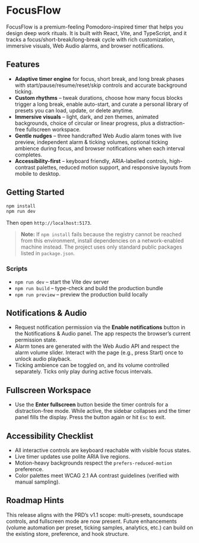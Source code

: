 # FocusFlow

FocusFlow is a premium-feeling Pomodoro-inspired timer that helps you design deep work rituals. It is built with React, Vite, and TypeScript, and it tracks a focus/short-break/long-break cycle with rich customization, immersive visuals, Web Audio alarms, and browser notifications.

## Features

- **Adaptive timer engine** for focus, short break, and long break phases with start/pause/resume/reset/skip controls and accurate background ticking.
- **Custom rhythms** – tweak durations, choose how many focus blocks trigger a long break, enable auto-start, and curate a personal library of presets you can load, update, or delete anytime.
- **Immersive visuals** – light, dark, and zen themes, animated backgrounds, choice of circular or linear progress, plus a distraction-free fullscreen workspace.
- **Gentle nudges** – three handcrafted Web Audio alarm tones with live preview, independent alarm & ticking volumes, optional ticking ambience during focus, and browser notifications when each interval completes.
- **Accessibility-first** – keyboard friendly, ARIA-labelled controls, high-contrast palettes, reduced motion support, and responsive layouts from mobile to desktop.

## Getting Started

```bash
npm install
npm run dev
```

Then open `http://localhost:5173`.

> **Note:** If `npm install` fails because the registry cannot be reached from this environment, install dependencies on a network-enabled machine instead. The project uses only standard public packages listed in `package.json`.

### Scripts

- `npm run dev` – start the Vite dev server
- `npm run build` – type-check and build the production bundle
- `npm run preview` – preview the production build locally

## Notifications & Audio

- Request notification permission via the **Enable notifications** button in the Notifications & Audio panel. The app respects the browser’s current permission state.
- Alarm tones are generated with the Web Audio API and respect the alarm volume slider. Interact with the page (e.g., press Start) once to unlock audio playback.
- Ticking ambience can be toggled on, and its volume controlled separately. Ticks only play during active focus intervals.

## Fullscreen Workspace

- Use the **Enter fullscreen** button beside the timer controls for a distraction-free mode. While active, the sidebar collapses and the timer panel fills the display. Press the button again or hit `Esc` to exit.

## Accessibility Checklist

- All interactive controls are keyboard reachable with visible focus states.
- Live timer updates use polite ARIA live regions.
- Motion-heavy backgrounds respect the `prefers-reduced-motion` preference.
- Color palettes meet WCAG 2.1 AA contrast guidelines (verified with manual sampling).

## Roadmap Hints

This release aligns with the PRD’s v1.1 scope: multi-presets, soundscape controls, and fullscreen mode are now present. Future enhancements (volume automation per preset, ticking samples, analytics, etc.) can build on the existing store, preference, and hook structure.
